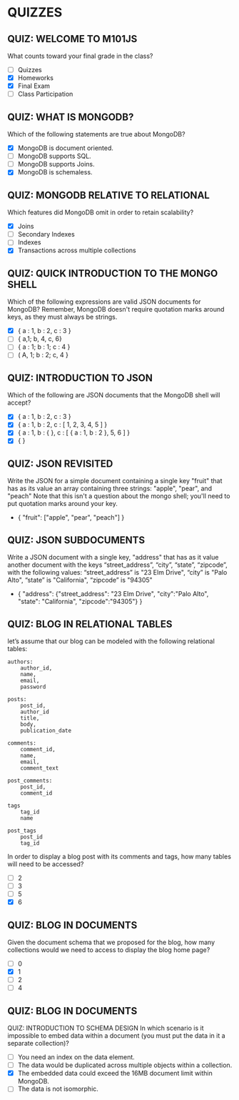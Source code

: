# QUIZZES

## QUIZ: WELCOME TO M101JS

What counts toward your final grade in the class?
* [ ] Quizzes
* [X] Homeworks
* [X] Final Exam
* [ ] Class Participation

## QUIZ: WHAT IS MONGODB?

Which of the following statements are true about MongoDB?
* [X] MongoDB is document oriented.
* [ ] MongoDB supports SQL.
* [ ] MongoDB supports Joins.
* [X] MongoDB is schemaless.

## QUIZ: MONGODB RELATIVE TO RELATIONAL

Which features did MongoDB omit in order to retain scalability?
* [X] Joins
* [ ] Secondary Indexes
* [ ] Indexes
* [X] Transactions across multiple collections

## QUIZ: QUICK INTRODUCTION TO THE MONGO SHELL

Which of the following expressions are valid JSON documents for MongoDB?
Remember, MongoDB doesn't require quotation marks around keys, as they must always be strings.
* [X] { a : 1, b : 2, c : 3 }
* [ ] { a,1; b, 4, c, 6}
* [ ] { a : 1; b : 1; c : 4 }
* [ ] ( A, 1; b : 2; c, 4 }

## QUIZ: INTRODUCTION TO JSON

Which of the following are JSON documents that the MongoDB shell will accept?
* [X] { a : 1, b : 2, c : 3 }
* [X] { a : 1, b : 2, c : [ 1, 2, 3, 4, 5 ] }
* [X] { a : 1, b : { }, c : [ { a : 1, b : 2 }, 5, 6 ] }
* [X] { }

## QUIZ: JSON REVISITED

Write the JSON for a simple document containing a single key "fruit" that has as its value an array containing three strings: "apple", "pear", and "peach"
Note that this isn't a question about the mongo shell; you'll need to put quotation marks around your key.
* { "fruit": ["apple", "pear", "peach"] }

## QUIZ: JSON SUBDOCUMENTS

Write a JSON document with a single key, "address" that has as it value another document with the keys “street_address”, “city”, “state”, “zipcode”, with the following values: “street_address” is "23 Elm Drive", “city” is "Palo Alto", “state” is "California", “zipcode” is "94305"
* { "address": {"street_address": "23 Elm Drive", "city":"Palo Alto", "state": "California", "zipcode":"94305"} }

## QUIZ: BLOG IN RELATIONAL TABLES

let’s assume that our blog can be modeled with the following relational tables:
```
authors:
	author_id,
	name,
	email,
	password

posts:
	post_id,
	author_id
	title,
	body,
	publication_date

comments:
	comment_id,
	name,
	email,
	comment_text

post_comments:
	post_id,
	comment_id

tags
	tag_id
	name

post_tags
	post_id
	tag_id
  ```
In order to display a blog post with its comments and tags, how many tables will need to be accessed?
* [ ] 2
* [ ] 3
* [ ] 5
* [X] 6

## QUIZ: BLOG IN DOCUMENTS

Given the document schema that we proposed for the blog, how many collections would we need to access to display the blog home page?
* [ ] 0
* [X] 1
* [ ] 2
* [ ] 4

## QUIZ: BLOG IN DOCUMENTS
QUIZ: INTRODUCTION TO SCHEMA DESIGN
In which scenario is it impossible to embed data within a document (you must put the data in it a separate collection)?
* [ ] You need an index on the data element.
* [ ] The data would be duplicated across multiple objects within a collection.
* [X] The embedded data could exceed the 16MB document limit within MongoDB.
* [ ] The data is not isomorphic.
